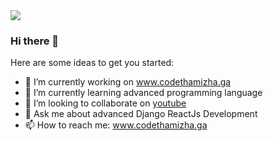 <img src="https://www.google.com/url?sa=i&url=https%3A%2F%2Fm.facebook.com%2FCode-Thamizha-100215838137288%2Fphotos%2F%3Fref%3Dpage_internal%26mt_nav%3D0&psig=AOvVaw0mSCAcfWtysQGyh87C_7Yn&ust=1611977978503000&source=images&cd=vfe&ved=0CAIQjRxqFwoTCNjVp4ucwO4CFQAAAAAdAAAAABAD"/>

### Hi there 👋

Here are some ideas to get you started:

- 🔭 I’m currently working on www.codethamizha.ga
- 🌱 I’m currently learning advanced programming language
- 👯 I’m looking to collaborate on <a href="https://www.youtube.com/codethamizhathasatech">youtube</a>
- 💬 Ask me about advanced Django ReactJs Development
- 📫 How to reach me: www.codethamizha.ga

